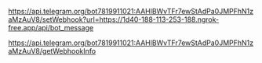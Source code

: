 https://api.telegram.org/bot7819911021:AAHlBWvTFr7ewStAdPa0JMPFhN1zaMzAuV8/setWebhook?url=https://1d40-188-113-253-188.ngrok-free.app/api/bot_message


https://api.telegram.org/bot7819911021:AAHlBWvTFr7ewStAdPa0JMPFhN1zaMzAuV8/getWebhookInfo
